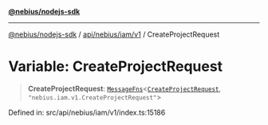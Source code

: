 [**@nebius/nodejs-sdk**](../../../../../README.md)

---

[@nebius/nodejs-sdk](../../../../../README.md) / [api/nebius/iam/v1](../README.md) / CreateProjectRequest

# Variable: CreateProjectRequest

> **CreateProjectRequest**: [`MessageFns`](../../../../../runtime/protos/core/interfaces/MessageFns.md)\<[`CreateProjectRequest`](../interfaces/CreateProjectRequest.md), `"nebius.iam.v1.CreateProjectRequest"`\>

Defined in: src/api/nebius/iam/v1/index.ts:15186
